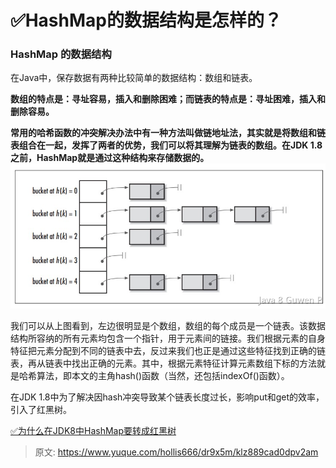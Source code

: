 # ✅HashMap的数据结构是怎样的？


### HashMap 的数据结构

在Java中，保存数据有两种比较简单的数据结构：数组和链表。

**数组的特点是：寻址容易，插入和删除困难；而链表的特点是：寻址困难，插入和删除容易。**

**常用的哈希函数的冲突解决办法中有一种方法叫做链地址法，其实就是将数组和链表组合在一起，发挥了两者的优势，我们可以将其理解为链表的数组。在JDK 1.8之前，HashMap就是通过这种结构来存储数据的。**
![image.png](./img/Cc3zSev7kPNygYkl/1692799464985-6ab71813-5adf-4a17-b273-b6db8c4040e8-590141.png)

我们可以从上图看到，左边很明显是个数组，数组的每个成员是一个链表。该数据结构所容纳的所有元素均包含一个指针，用于元素间的链接。我们根据元素的自身特征把元素分配到不同的链表中去，反过来我们也正是通过这些特征找到正确的链表，再从链表中找出正确的元素。其中，根据元素特征计算元素数组下标的方法就是哈希算法，即本文的主角hash()函数（当然，还包括indexOf()函数）。

在JDK 1.8中为了解决因hash冲突导致某个链表长度过长，影响put和get的效率，引入了红黑树。

[✅为什么在JDK8中HashMap要转成红黑树](https://www.yuque.com/hollis666/dr9x5m/zx609g?view=doc_embed)


> 原文: <https://www.yuque.com/hollis666/dr9x5m/klz889cad0dpv2am>